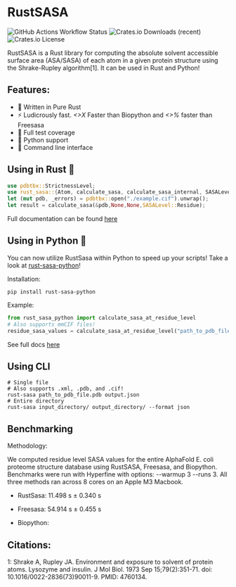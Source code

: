 # RustSASA
![GitHub Actions Workflow Status](https://img.shields.io/github/actions/workflow/status/maxall41/RustSASA/rust.yml)
![Crates.io Downloads (recent)](https://img.shields.io/crates/dr/rust-sasa)
![Crates.io License](https://img.shields.io/crates/l/rust-sasa)

RustSASA is a Rust library for computing the absolute solvent accessible surface area (ASA/SASA) of each atom in a given protein structure using the Shrake-Rupley algorithm[1]. It can be used in Rust and Python!

## Features:
- 🦀 Written in Pure Rust
- ⚡️ Ludicrously fast. *<>X* Faster than Biopython and *<>%* faster than Freesasa
- 🧪 Full test coverage
- 🐍 Python support
- 🤖 Command line interface

## Using in Rust 🦀

```rust
use pdbtbx::StrictnessLevel;
use rust_sasa::{Atom, calculate_sasa, calculate_sasa_internal, SASALevel};
let (mut pdb, _errors) = pdbtbx::open("./example.cif").unwrap();
let result = calculate_sasa(&pdb,None,None,SASALevel::Residue);
```
Full documentation can be found [here](https://docs.rs/rust-sasa/latest/rust_sasa/)

## Using in Python 🐍

You can now utilize RustSasa within Python to speed up your scripts! Take a look at [rust-sasa-python](https://github.com/maxall41/rust-sasa-python)!

Installation:
```
pip install rust-sasa-python
```
Example:
```python
from rust_sasa_python import calculate_sasa_at_residue_level
# Also supports mmCIF files!
residue_sasa_values = calculate_sasa_at_residue_level("path_to_pdb_file.pdb")
```
See full docs [here](https://github.com/maxall41/rust-sasa-python/blob/main/DOCS.md)

## Using CLI

```shell
# Single file
# Also supports .xml, .pdb, and .cif!
rust-sasa path_to_pdb_file.pdb output.json
# Entire directory
rust-sasa input_directory/ output_directory/ --format json
```

## Benchmarking


Methodology:

We computed residue level SASA values for the entire AlphaFold E. coli proteome structure database using RustSASA, Freesasa, and Biopython. Benchmarks were run with Hyperfine with options: --warmup 3 --runs 3. All three methods ran across 8 cores on an Apple M3 Macbook.

- RustSasa: 11.498 s ±  0.340 s

- Freesasa: 54.914 s ±  0.455 s

- Biopython:

## Citations:
1: Shrake A, Rupley JA. Environment and exposure to solvent of protein atoms. Lysozyme and insulin. J Mol Biol. 1973 Sep 15;79(2):351-71. doi: 10.1016/0022-2836(73)90011-9. PMID: 4760134.
